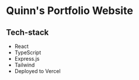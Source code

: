 # Quinn's Portfolio Website

## Tech-stack
- React
- TypeScript
- Express.js
- Tailwind
- Deployed to Vercel
